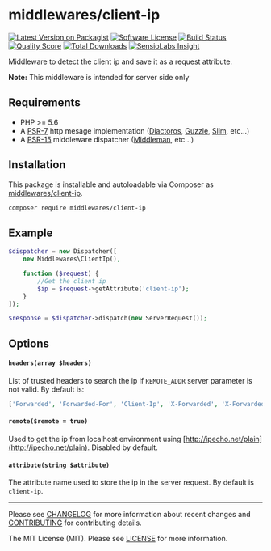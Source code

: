 # middlewares/client-ip

[![Latest Version on Packagist][ico-version]][link-packagist]
[![Software License][ico-license]](LICENSE.md)
[![Build Status][ico-travis]][link-travis]
[![Quality Score][ico-scrutinizer]][link-scrutinizer]
[![Total Downloads][ico-downloads]][link-downloads]
[![SensioLabs Insight][ico-sensiolabs]][link-sensiolabs]

Middleware to detect the client ip and save it as a request attribute.

**Note:** This middleware is intended for server side only

## Requirements

* PHP >= 5.6
* A [PSR-7](https://packagist.org/providers/psr/http-message-implementation) http mesage implementation ([Diactoros](https://github.com/zendframework/zend-diactoros), [Guzzle](https://github.com/guzzle/psr7), [Slim](https://github.com/slimphp/Slim), etc...)
* A [PSR-15](https://github.com/http-interop/http-middleware) middleware dispatcher ([Middleman](https://github.com/mindplay-dk/middleman), etc...)

## Installation

This package is installable and autoloadable via Composer as [middlewares/client-ip](https://packagist.org/packages/middlewares/client-ip).

```sh
composer require middlewares/client-ip
```

## Example

```php
$dispatcher = new Dispatcher([
	new Middlewares\ClientIp(),

    function ($request) {
        //Get the client ip
        $ip = $request->getAttribute('client-ip');
    }
]);

$response = $dispatcher->dispatch(new ServerRequest());
```

## Options

#### `headers(array $headers)`

List of trusted headers to search the ip if `REMOTE_ADDR` server parameter is not valid. By default is:

```php
['Forwarded', 'Forwarded-For', 'Client-Ip', 'X-Forwarded', 'X-Forwarded-For', 'X-Cluster-Client-Ip']
```

#### `remote($remote = true)`

Used to get the ip from localhost environment using [http://ipecho.net/plain](http://ipecho.net/plain). Disabled by default.

#### `attribute(string $attribute)`

The attribute name used to store the ip in the server request. By default is `client-ip`.

---

Please see [CHANGELOG](CHANGELOG.md) for more information about recent changes and [CONTRIBUTING](CONTRIBUTING.md) for contributing details.

The MIT License (MIT). Please see [LICENSE](LICENSE) for more information.

[ico-version]: https://img.shields.io/packagist/v/middlewares/client-ip.svg?style=flat-square
[ico-license]: https://img.shields.io/badge/license-MIT-brightgreen.svg?style=flat-square
[ico-travis]: https://img.shields.io/travis/middlewares/client-ip/master.svg?style=flat-square
[ico-scrutinizer]: https://img.shields.io/scrutinizer/g/middlewares/client-ip.svg?style=flat-square
[ico-downloads]: https://img.shields.io/packagist/dt/middlewares/client-ip.svg?style=flat-square
[ico-sensiolabs]: https://img.shields.io/sensiolabs/i/a9cfb07f-bb83-477a-bca8-582709c92fec.svg?style=flat-square

[link-packagist]: https://packagist.org/packages/middlewares/client-ip
[link-travis]: https://travis-ci.org/middlewares/client-ip
[link-scrutinizer]: https://scrutinizer-ci.com/g/middlewares/client-ip
[link-downloads]: https://packagist.org/packages/middlewares/client-ip
[link-sensiolabs]: https://insight.sensiolabs.com/projects/a9cfb07f-bb83-477a-bca8-582709c92fec
